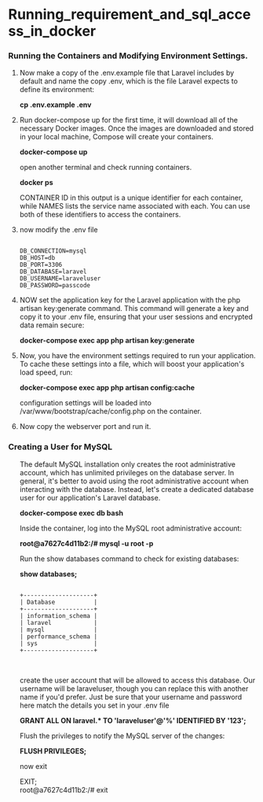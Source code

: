 # Running_requirement_and_sql_access_in_docker
### Running the Containers and Modifying Environment Settings.
<ol>
<li>Now make a copy of the .env.example file that Laravel includes by default and name the copy .env, which is the file Laravel expects to define its environment:</li>

<strong>cp .env.example .env</strong></br>

<li>Run docker-compose up for the first time, it will download all of the necessary Docker images. Once the images are downloaded and stored in your local machine, Compose will create your containers.</li> 

<strong>docker-compose up</strong></br>

open another terminal and check running containers.</br>

<strong>docker ps </strong></br>

CONTAINER ID in this output is a unique identifier for each container, while NAMES lists the service name associated with each. You can use both of these identifiers to access the containers.</br>


<li>now modify the .env file</li>

```

DB_CONNECTION=mysql
DB_HOST=db
DB_PORT=3306
DB_DATABASE=laravel
DB_USERNAME=laraveluser
DB_PASSWORD=passcode

```

<li>NOW set the application key for the Laravel application with the php artisan key:generate command. This command will generate a key and copy it to your .env file, ensuring that your user sessions and encrypted data remain secure:</li>

<strong>docker-compose exec app php artisan key:generate</strong></br>

<li>Now, you have the environment settings required to run your application. To cache these settings into a file, which will boost your application's load speed, run:</li>

<strong>docker-compose exec app php artisan config:cache</strong></br>

configuration settings will be loaded into /var/www/bootstrap/cache/config.php on the container.</br>

<li>Now copy the webserver port and run it.</li>
</ol>


### Creating a User for MySQL
<ol>
The default MySQL installation only creates the root administrative account, which has unlimited privileges on the database server. In general, it's better to avoid using the root administrative account when interacting with the database. Instead, let's create a dedicated database user for our application's Laravel database.<br>

<strong>docker-compose exec db bash</strong></br>

Inside the container, log into the MySQL root administrative account:</br>

<strong>root@a7627c4d11b2:/# mysql -u root -p</strong></br>

Run the show databases command to check for existing databases:</br>

<strong>show databases;</strong></br>
```

+--------------------+
| Database           |
+--------------------+
| information_schema |
| laravel            |
| mysql              |
| performance_schema |
| sys                |
+--------------------+

```
</br>

create the user account that will be allowed to access this database. Our username will be laraveluser, though you can replace this with another name if you'd prefer. Just be sure that your username and password here match the details you set in your .env file </br>

<strong>GRANT ALL ON laravel.* TO 'laraveluser'@'%' IDENTIFIED BY '123';</strong></br>

Flush the privileges to notify the MySQL server of the changes:</br>

<strong>FLUSH PRIVILEGES;</strong></br>

now exit</br>

EXIT;</br>
root@a7627c4d11b2:/# exit</br>

</ol>



